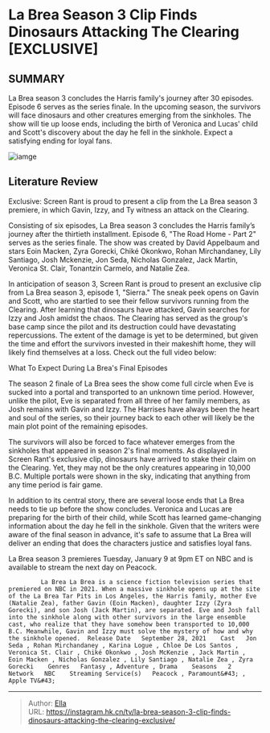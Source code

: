 # La Brea Season 3 Clip Finds Dinosaurs Attacking The Clearing [EXCLUSIVE]


## SUMMARY 



  La Brea season 3 concludes the Harris family&#39;s journey after 30 episodes. Episode 6 serves as the series finale.   In the upcoming season, the survivors will face dinosaurs and other creatures emerging from the sinkholes.   The show will tie up loose ends, including the birth of Veronica and Lucas&#39; child and Scott&#39;s discovery about the day he fell in the sinkhole. Expect a satisfying ending for loyal fans.  

![iamge](https://static1.srcdn.com/wordpress/wp-content/uploads/2024/01/la-brea-season-3-exclusive-featured-image.jpg)

## Literature Review
Exclusive: Screen Rant is proud to present a clip from the La Brea season 3 premiere, in which Gavin, Izzy, and Ty witness an attack on the Clearing.




Consisting of six episodes, La Brea season 3 concludes the Harris family’s journey after the thirtieth installment. Episode 6, &#34;The Road Home - Part 2&#34; serves as the series finale. The show was created by David Appelbaum and stars Eoin Macken, Zyra Gorecki, Chiké Okonkwo, Rohan Mirchandaney, Lily Santiago, Josh Mckenzie, Jon Seda, Nicholas Gonzalez, Jack Martin, Veronica St. Clair, Tonantzin Carmelo, and Natalie Zea.




In anticipation of season 3, Screen Rant is proud to present an exclusive clip from La Brea season 3, episode 1, &#34;Sierra.&#34; The sneak peek opens on Gavin and Scott, who are startled to see their fellow survivors running from the Clearing. After learning that dinosaurs have attacked, Gavin searches for Izzy and Josh amidst the chaos. The Clearing has served as the group&#39;s base camp since the pilot and its destruction could have devastating repercussions. The extent of the damage is yet to be determined, but given the time and effort the survivors invested in their makeshift home, they will likely find themselves at a loss. Check out the full video below:


 


 What To Expect During La Brea&#39;s Final Episodes 
         




The season 2 finale of La Brea sees the show come full circle when Eve is sucked into a portal and transported to an unknown time period. However, unlike the pilot, Eve is separated from all three of her family members, as Josh remains with Gavin and Izzy. The Harrises have always been the heart and soul of the series, so their journey back to each other will likely be the main plot point of the remaining episodes.

The survivors will also be forced to face whatever emerges from the sinkholes that appeared in season 2&#39;s final moments. As displayed in Screen Rant&#39;s exclusive clip, dinosaurs have arrived to stake their claim on the Clearing. Yet, they may not be the only creatures appearing in 10,000 B.C. Multiple portals were shown in the sky, indicating that anything from any time period is fair game.

In addition to its central story, there are several loose ends that La Brea needs to tie up before the show concludes. Veronica and Lucas are preparing for the birth of their child, while Scott has learned game-changing information about the day he fell in the sinkhole. Given that the writers were aware of the final season in advance, it&#39;s safe to assume that La Brea will deliver an ending that does the characters justice and satisfies loyal fans.






La Brea season 3 premieres Tuesday, January 9 at 9pm ET on NBC and is available to stream the next day on Peacock.




             La Brea La Brea is a science fiction television series that premiered on NBC in 2021. When a massive sinkhole opens up at the site of the La Brea Tar Pits in Los Angeles, the Harris family, mother Eve (Natalie Zea), father Gavin (Eoin Macken), daughter Izzy (Zyra Gorecki), and son Josh (Jack Martin), are separated. Eve and Josh fall into the sinkhole along with other survivors in the large ensemble cast, who realize that they have somehow been transported to 10,000 B.C. Meanwhile, Gavin and Izzy must solve the mystery of how and why the sinkhole opened.  Release Date   September 28, 2021    Cast   Jon Seda , Rohan Mirchandaney , Karina Logue , Chloe De Los Santos , Veronica St. Clair , Chiké Okonkwo , Josh McKenzie , Jack Martin , Eoin Macken , Nicholas Gonzalez , Lily Santiago , Natalie Zea , Zyra Gorecki    Genres   Fantasy , Adventure , Drama    Seasons   2    Network   NBC    Streaming Service(s)   Peacock , Paramount&#43; , Apple TV&#43;       


---

> Author: [Ella](https://instagram.hk.cn/)  
> URL: https://instagram.hk.cn/tv/la-brea-season-3-clip-finds-dinosaurs-attacking-the-clearing-exclusive/  

